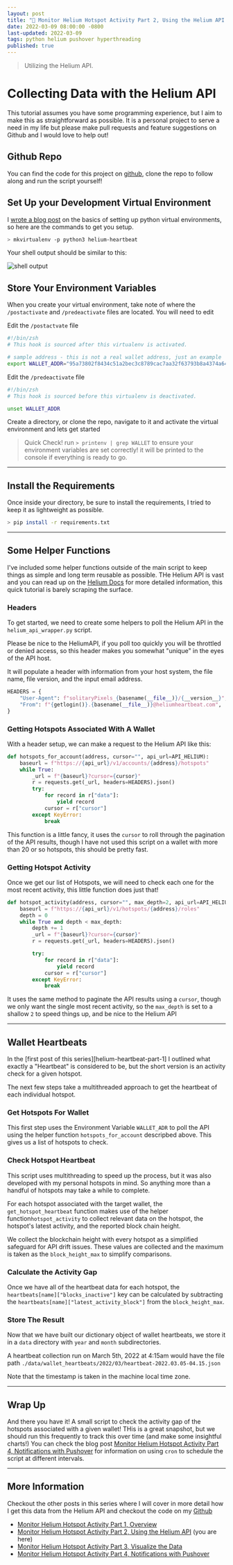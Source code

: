 ```yaml
---
layout: post
title: "🎈 Monitor Helium Hotspot Activity Part 2, Using the Helium API with Python"
date: 2022-03-09 08:00:00 -0800
last-updated: 2022-03-09
tags: python helium pushover hyperthreading
published: true
---
```


> Utilizing the Helium API.

# Collecting Data with the Helium API

This tutorial assumes you have some programming experience, but I aim to make this as straightforward as possible. It is a personal project to serve a need in my life but please make pull requests and feature suggestions on Github and I would love to help out!

## Github Repo

You can find the code for this project on [github][github-repo], clone the repo to follow along and run the script yourself!

[github-repo]: https://github.com/samgutentag/helium-heartbeat

## Set Up your Development Virtual Environment

I [wrote a blog post][virtual-env-blog] on the basics of setting up python virtual environments, so here are the commands to get you setup.

[virtual-env-blog]: https://gutentag.co/3sVfKZW

```bash
> mkvirtualenv -p python3 helium-heartbeat
```

Your shell output should be similar to this:

![shell output][shell-output-image-file]

[shell-output-image-file]: https://github.com/samgutentag/helium-heartbeat/blob/main/_assets/env-setup-shell-output.png?raw=true

## Store Your Environment Variables

When you create your virtual environment, take note of where the `/postactivate` and `/predeactivate` files are located. You will need to edit

Edit the `/postactvate` file

```bash
#!/bin/zsh
# This hook is sourced after this virtualenv is activated.

# sample address - this is not a real wallet address, just an example
export WALLET_ADDR="95a73802f8434c51a2bec3c8789cac7aa32f63793b8a4374a64"
```

Edit the `/predeactivate` file

```bash
#!/bin/zsh
# This hook is sourced before this virtualenv is deactivated.

unset WALLET_ADDR
```

Create a directory, or clone the repo, navigate to it and activate the virtual environment and lets get started

> Quick Check! run `> printenv | grep WALLET` to ensure your environment variables are set correctly! it will be printed to the console if everything is ready to go.

---

## Install the Requirements

Once inside your directory, be sure to install the requirements, I tried to keep it as lightweight as possible.

```bash
> pip install -r requirements.txt
```

---

## Some Helper Functions

I've included some helper functions outside of the main script to keep things as simple and long term reusable as possible. THe Helium API is vast and you can read up on the [Helium Docs][helium-docs] for more detailed information, this quick tutorial is barely scraping the surface.

[helium-docs]: https://docs.helium.com/

### Headers

To get started, we need to create some helpers to poll the Helium API in the `helium_api_wrapper.py` script.

Please be nice to the HeliumAPI, if you poll too quickly you will be throttled or denied access, so this header makes you somewhat "unique" in the eyes of the API host.

It will populate a header with information from your host system, the file name, file version, and the input email address.

```python
HEADERS = {
    "User-Agent": f"solitaryPixels_{basename(__file__)}/{__version__}",
    "From": f"{getlogin()}.{basename(__file__)}@heliumheartbeat.com",
}
```

### Getting Hotspots Associated With A Wallet

With a header setup, we can make a request to the Helium API like this:

```python
def hotspots_for_account(address, cursor="", api_url=API_HELIUM):
    baseurl = f"https://{api_url}/v1/accounts/{address}/hotspots"
    while True:
        _url = f"{baseurl}?cursor={cursor}"
        r = requests.get(_url, headers=HEADERS).json()
        try:
            for record in r["data"]:
                yield record
            cursor = r["cursor"]
        except KeyError:
            break
```

This function is a little fancy, it uses the `cursor` to roll through the pagination of the API results, though I have not used this script on a wallet with more than 20 or so hotspots, this should be pretty fast.

### Getting Hotspot Activity

Once we get our list of Hotspots, we will need to check each one for the most recent activity, this little function does just that!

```python
def hotspot_activity(address, cursor="", max_depth=2, api_url=API_HELIUM):
    baseurl = f"https://{api_url}/v1/hotspots/{address}/roles"
    depth = 0
    while True and depth < max_depth:
        depth += 1
        _url = f"{baseurl}?cursor={cursor}"
        r = requests.get(_url, headers=HEADERS).json()

        try:
            for record in r["data"]:
                yield record
            cursor = r["cursor"]
        except KeyError:
            break
```

It uses the same method to paginate the API results using a `cursor`, though we only want the single most recent activity, so the `max_depth` is set to a shallow `2` to speed things up, and be nice to the Helium API

---

## Wallet Heartbeats

In the [first post of this series][helium-heartbeat-part-1] I outlined what exactly a "Heartbeat" is considered to be, but the short version is an activity check for a given hotspot.

The next few steps take a multithreaded approach to get the heartbeat of each individual hotspot.

### Get Hotspots For Wallet

This first step uses the Environment Variable `WALLET_ADR` to poll the API using the helper function `hotspots_for_account` descripbed above. This gives us a list of hotspots to check.

### Check Hotspot Heartbeat

This script uses multithreading to speed up the process, but it was also developed with my personal hotspots in mind. So anything more than a handful of hotspots may take a while to complete.

For each hotspot associated with the target wallet, the `get_hotspot_heartbeat` function makes use of the helper function`hotspot_activity` to collect relevant data on the hotspot, the hotspot's latest activity, and the reported block chain height.

We collect the blockchain height with every hotspot as a simplified safeguard for API drift issues. These values are collected and the maximum is taken as the `block_height_max` to simplify comparisons.

### Calculate the Activity Gap

Once we have all of the heartbeat data for each hotspot, the `heartbeats[name]["blocks_inactive"]` key can be calculated by subtracting the `heartbeats[name]["latest_activity_block"]` from the `block_height_max`.

### Store The Result

Now that we have built our dictionary object of wallet heartbeats, we store it in a `data` directory with `year` and `month` subdirectories.

A heartbeat collection run on March 5th, 2022 at 4:15am would have the file path `./data/wallet_heartbeats/2022/03/heartbeat-2022.03.05-04.15.json`

Note that the timestamp is taken in the machine local time zone.

---

## Wrap Up

And there you have it! A small script to check the activity gap of the hotspots associated with a given wallet! THis is a great snapshot, but we should run this frequently to track this over time (and make some insightful charts!) You can check the blog post [Monitor Helium Hotspot Activity Part 4, Notifications with Pushover][helim-heartbeat-part-4] for information on using `cron` to schedule the script at different intervals.

---

## More Information

Checkout the other posts in this series where I will cover in more detail how I get this data from the Helium API and checkout the code on my [Github][github-repo]

- [Monitor Helium Hotspot Activity Part 1, Overview][helim-heartbeat-part-1]
- [Monitor Helium Hotspot Activity Part 2, Using the Helium API][helim-heartbeat-part-2] (you are here)
- [Monitor Helium Hotspot Activity Part 3, Visualize the Data][helim-heartbeat-part-3]
- [Monitor Helium Hotspot Activity Part 4, Notifications with Pushover][helim-heartbeat-part-4]

[github-repo]: https://github.com/samgutentag/helium-heartbeat
[helim-heartbeat-part-1]: https://gutentag.co/3MzZNAb
[helim-heartbeat-part-2]: https://gutentag.co/3MGjUwo
[helim-heartbeat-part-3]: https://www.samgutentag.com/blog
[helim-heartbeat-part-4]: https://www.samgutentag.com/blog
